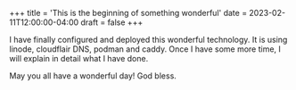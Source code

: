 +++
title = 'This is the beginning of something wonderful'
date = 2023-02-11T12:00:00-04:00
draft = false
+++

I have finally configured and deployed this wonderful technology.
It is using linode, cloudflair DNS, podman and caddy. Once I have some more time, I will explain in detail what I have done.

May you all have a wonderful day! God bless.
